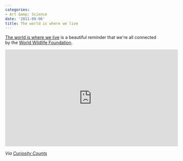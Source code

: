 ```yaml
---
categories:
- Art &amp; Science
date: '2011-09-06'
title: The world is where we live
---
```


<a href="http://vimeo.com/26068168">The world is where we live</a> is a beautiful reminder that we're all connected by the <a href="http://myworld.panda.org/">World Wildlife Foundation</a>.

<iframe class="alignc" src="https://player.vimeo.com/video/26068168" width="560" height="315" frameborder="0"></iframe>

<em>Via <a href="http://curiositycounts.com/post/8107928412/the-world-is-where-we-live-absolutely-beautiful">Curiosity Counts</a></em>